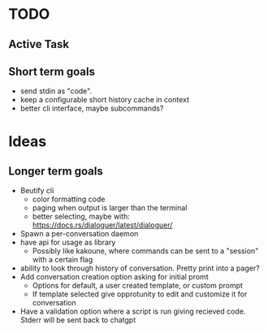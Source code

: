 # TODO

## Active Task



## Short term goals

- send stdin as "code".
- keep a configurable short history cache in context
- better cli interface, maybe subcommands?

# Ideas


## Longer term goals

- Beutify cli
  - color formatting code
  - paging when output is larger than the terminal
  - better selecting, maybe with: https://docs.rs/dialoguer/latest/dialoguer/
- Spawn a per-conversation daemon
- have api for usage as library
  - Possibly like kakoune, where commands can be sent to a "session" with a certain flag
- ability to look through history of conversation. Pretty print into a pager?
- Add conversation creation option asking for initial promt
  - Options for default, a user created template, or custom prompt
  - If template selected give opprotunity to edit and customize it for conversation
- Have a validation option where a script is run giving recieved code. Stderr will be sent back to chatgpt